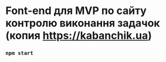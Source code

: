 # Font-end для MVP по сайту контролю виконання задачок (копия https://kabanchik.ua)

### `npm start`
